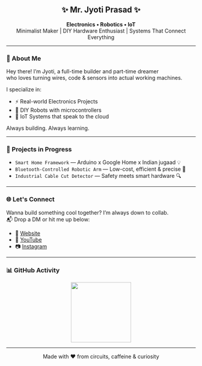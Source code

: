 <!-- Profile Header -->
<h2 align="center">✨ Mr. Jyoti Prasad ✨</h2>
<p align="center">
  <b>Electronics • Robotics • IoT</b><br/>
  Minimalist Maker | DIY Hardware Enthusiast | Systems That Connect Everything
</p>

---

<!-- About -->
### 🔧 About Me

Hey there! I’m Jyoti, a full-time builder and part-time dreamer  
who loves turning wires, code & sensors into actual working machines.

I specialize in:

- ⚡ Real-world Electronics Projects
- 🤖 DIY Robots with microcontrollers
- 📡 IoT Systems that speak to the cloud

Always building. Always learning.

---

<!-- Projects -->
### 🚀 Projects in Progress

- `Smart Home Framework` — Arduino x Google Home x Indian jugaad 💡  
- `Bluetooth-Controlled Robotic Arm` — Low-cost, efficient & precise 🤖  
- `Industrial Cable Cut Detector` — Safety meets smart hardware 🔍

---

<!-- Connect -->
### 🌐 Let's Connect

Wanna build something cool together? I’m always down to collab.  
📬 Drop a DM or hit me up below:

- 🔗 [Website](https://electrolab.in)  
- 🎥 [YouTube](#)  
- 📷 [Instagram](#)

---

<!-- Stats -->
### 📊 GitHub Activity

<div align="center">
  <img src="https://github-readme-stats.vercel.app/api?username=MrJyotiprasad&show_icons=true&theme=glass" height="160" />
</div>

---

<!-- Footer -->
<p align="center">
  Made with ❤️ from circuits, caffeine & curiosity  
</p>
